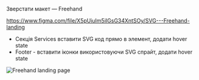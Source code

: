 Зверстати макет — Freehand

https://www.figma.com/file/X5pUiuIm5iIGsG34XntSOy/SVG---Freehand-landing

- Секція Services вставити SVG код прямо в элемент, додати hover state
- Footer - вставити іконки використовуючи SVG спрайт, додати hover state

![Freehand landing page](https://user-images.githubusercontent.com/72200398/201993624-106a412a-7e09-4101-bf67-302a511ffab4.jpg)
